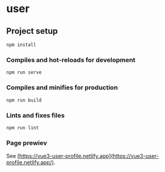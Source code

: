 # user

## Project setup

```
npm install
```

### Compiles and hot-reloads for development

```
npm run serve
```

### Compiles and minifies for production

```
npm run build
```

### Lints and fixes files

```
npm run lint
```

### Page prewiev

See [https://vue3-user-profile.netlify.app](https://vue3-user-profile.netlify.app/).
